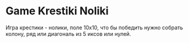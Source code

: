 # Game Krestiki Noliki
Игра крестики - нолики, поле 10x10, что бы победить нужно собрать колону, ряд или диагональ из 5 иксов или нулей.